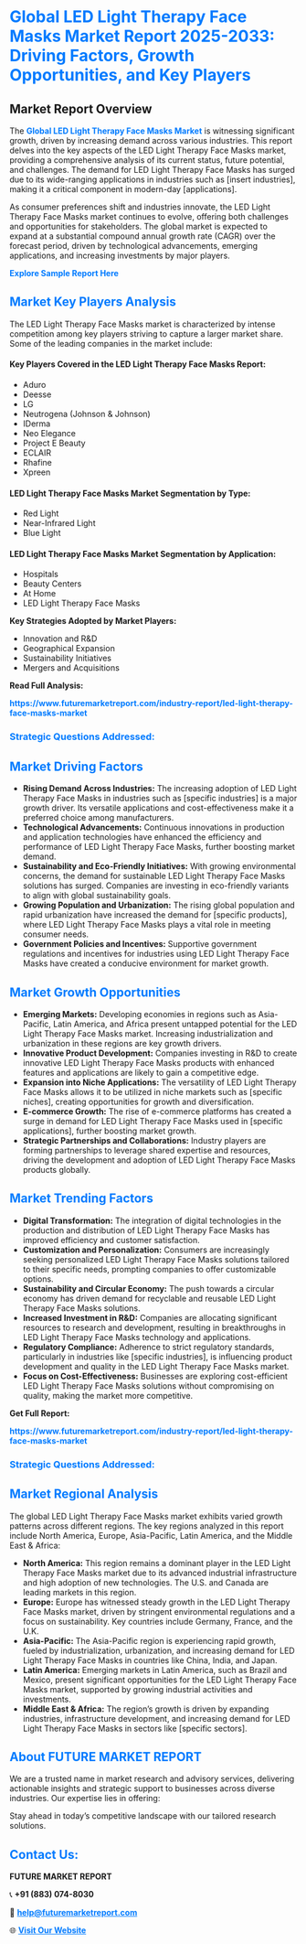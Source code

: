 <h1 style="color: #007BFF;">Global LED Light Therapy Face Masks Market Report 2025-2033: Driving Factors, Growth Opportunities, and Key Players</h1>

<section id="overview">
<h2>Market Report Overview</h2>
<p>The <a href="https://www.futuremarketreport.com/industry-report/led-light-therapy-face-masks-market" style="color: #007BFF; text-decoration: none;"><strong>Global LED Light Therapy Face Masks Market</strong></a> is witnessing significant growth, driven by increasing demand across various industries. This report delves into the key aspects of the LED Light Therapy Face Masks market, providing a comprehensive analysis of its current status, future potential, and challenges. The demand for LED Light Therapy Face Masks has surged due to its wide-ranging applications in industries such as [insert industries], making it a critical component in modern-day [applications].</p>
<p>As consumer preferences shift and industries innovate, the LED Light Therapy Face Masks market continues to evolve, offering both challenges and opportunities for stakeholders. The global market is expected to expand at a substantial compound annual growth rate (CAGR) over the forecast period, driven by technological advancements, emerging applications, and increasing investments by major players.</p>
</section>

<section id="overview">
<p><a href="https://www.futuremarketreport.com/request-sample/reportId=122188" style="color: #007BFF; text-decoration: none;"><strong>Explore Sample Report Here</strong></a></p>
</section>

<section id="key-players">
<h2 style="color: #007BFF;">Market Key Players Analysis</h2>
<p>The LED Light Therapy Face Masks market is characterized by intense competition among key players striving to capture a larger market share. Some of the leading companies in the market include:</p>
<h4>Key Players Covered in the LED Light Therapy Face Masks Report:</h4>
<ul><li>Aduro</li><li>Deesse</li><li>LG</li><li>Neutrogena (Johnson &amp; Johnson)</li><li>IDerma</li><li>Neo Elegance</li><li>Project E Beauty</li><li>ECLAIR</li><li>Rhafine</li><li>Xpreen</li></ul>
<h4>LED Light Therapy Face Masks Market Segmentation by Type:</h4>
<ul><li>Red Light</li><li>Near-Infrared Light</li><li>Blue Light</li></ul>

<h4>LED Light Therapy Face Masks Market Segmentation by Application:</h4>
<ul><li>Hospitals</li><li>Beauty Centers</li><li>At Home</li><li>LED Light Therapy Face Masks</li></ul>
<p><strong>Key Strategies Adopted by Market Players:</strong></p>
<ul>
<li>Innovation and R&D</li>
<li>Geographical Expansion</li>
<li>Sustainability Initiatives</li>
<li>Mergers and Acquisitions</li>
</ul>
</section>

<section>
<p><strong>Read Full Analysis: </strong></p><a href="https://www.futuremarketreport.com/industry-report/led-light-therapy-face-masks-market" style="color: #007BFF; text-decoration: none;"><strong>https://www.futuremarketreport.com/industry-report/led-light-therapy-face-masks-market</strong></a>
<h3 style="color: #007BFF;">Strategic Questions Addressed:</h3>
</section>

<section id="driving-factors">
<h2 style="color: #007BFF;">Market Driving Factors</h2>
<ul>
<li><strong>Rising Demand Across Industries:</strong> The increasing adoption of LED Light Therapy Face Masks in industries such as [specific industries] is a major growth driver. Its versatile applications and cost-effectiveness make it a preferred choice among manufacturers.</li>
<li><strong>Technological Advancements:</strong> Continuous innovations in production and application technologies have enhanced the efficiency and performance of LED Light Therapy Face Masks, further boosting market demand.</li>
<li><strong>Sustainability and Eco-Friendly Initiatives:</strong> With growing environmental concerns, the demand for sustainable LED Light Therapy Face Masks solutions has surged. Companies are investing in eco-friendly variants to align with global sustainability goals.</li>
<li><strong>Growing Population and Urbanization:</strong> The rising global population and rapid urbanization have increased the demand for [specific products], where LED Light Therapy Face Masks plays a vital role in meeting consumer needs.</li>
<li><strong>Government Policies and Incentives:</strong> Supportive government regulations and incentives for industries using LED Light Therapy Face Masks have created a conducive environment for market growth.</li>
</ul>
</section>

<section id="growth-opportunities">
<h2 style="color: #007BFF;">Market Growth Opportunities</h2>
<ul>
<li><strong>Emerging Markets:</strong> Developing economies in regions such as Asia-Pacific, Latin America, and Africa present untapped potential for the LED Light Therapy Face Masks market. Increasing industrialization and urbanization in these regions are key growth drivers.</li>
<li><strong>Innovative Product Development:</strong> Companies investing in R&D to create innovative LED Light Therapy Face Masks products with enhanced features and applications are likely to gain a competitive edge.</li>
<li><strong>Expansion into Niche Applications:</strong> The versatility of LED Light Therapy Face Masks allows it to be utilized in niche markets such as [specific niches], creating opportunities for growth and diversification.</li>
<li><strong>E-commerce Growth:</strong> The rise of e-commerce platforms has created a surge in demand for LED Light Therapy Face Masks used in [specific applications], further boosting market growth.</li>
<li><strong>Strategic Partnerships and Collaborations:</strong> Industry players are forming partnerships to leverage shared expertise and resources, driving the development and adoption of LED Light Therapy Face Masks products globally.</li>
</ul>
</section>

<section id="trending-factors">
<h2 style="color: #007BFF;">Market Trending Factors</h2>
<ul>
<li><strong>Digital Transformation:</strong> The integration of digital technologies in the production and distribution of LED Light Therapy Face Masks has improved efficiency and customer satisfaction.</li>
<li><strong>Customization and Personalization:</strong> Consumers are increasingly seeking personalized LED Light Therapy Face Masks solutions tailored to their specific needs, prompting companies to offer customizable options.</li>
<li><strong>Sustainability and Circular Economy:</strong> The push towards a circular economy has driven demand for recyclable and reusable LED Light Therapy Face Masks solutions.</li>
<li><strong>Increased Investment in R&D:</strong> Companies are allocating significant resources to research and development, resulting in breakthroughs in LED Light Therapy Face Masks technology and applications.</li>
<li><strong>Regulatory Compliance:</strong> Adherence to strict regulatory standards, particularly in industries like [specific industries], is influencing product development and quality in the LED Light Therapy Face Masks market.</li>
<li><strong>Focus on Cost-Effectiveness:</strong> Businesses are exploring cost-efficient LED Light Therapy Face Masks solutions without compromising on quality, making the market more competitive.</li>
</ul>
</section>

<section>
<p><strong>Get Full Report: </strong></p><a href="https://www.futuremarketreport.com/industry-report/led-light-therapy-face-masks-market" style="color: #007BFF; text-decoration: none;"><strong>https://www.futuremarketreport.com/industry-report/led-light-therapy-face-masks-market</strong></a>
<h3 style="color: #007BFF;">Strategic Questions Addressed:</h3>
</section>


<section id="regional-analysis">
<h2 style="color: #007BFF;">Market Regional Analysis</h2>
<p>The global LED Light Therapy Face Masks market exhibits varied growth patterns across different regions. The key regions analyzed in this report include North America, Europe, Asia-Pacific, Latin America, and the Middle East & Africa:</p>
<ul>
<li><strong>North America:</strong> This region remains a dominant player in the LED Light Therapy Face Masks market due to its advanced industrial infrastructure and high adoption of new technologies. The U.S. and Canada are leading markets in this region.</li>
<li><strong>Europe:</strong> Europe has witnessed steady growth in the LED Light Therapy Face Masks market, driven by stringent environmental regulations and a focus on sustainability. Key countries include Germany, France, and the U.K.</li>
<li><strong>Asia-Pacific:</strong> The Asia-Pacific region is experiencing rapid growth, fueled by industrialization, urbanization, and increasing demand for LED Light Therapy Face Masks in countries like China, India, and Japan.</li>
<li><strong>Latin America:</strong> Emerging markets in Latin America, such as Brazil and Mexico, present significant opportunities for the LED Light Therapy Face Masks market, supported by growing industrial activities and investments.</li>
<li><strong>Middle East & Africa:</strong> The region’s growth is driven by expanding industries, infrastructure development, and increasing demand for LED Light Therapy Face Masks in sectors like [specific sectors].</li>
</ul>
</section>

<footer>
<h2 style="color: #007BFF;">About FUTURE MARKET REPORT</h2>
<p>We are a trusted name in market research and advisory services, delivering actionable insights and strategic support to businesses across diverse industries. Our expertise lies in offering:</p>

<p>Stay ahead in today’s competitive landscape with our tailored research solutions.</p>

<h2 style="color: #007BFF;">Contact Us:</h2>
<p><strong>FUTURE MARKET REPORT</strong></p>
<p>📞 <strong>+91 (883) 074-8030</strong></p>
<p>📧 <strong><a href="mailto:help@futuremarketreport.com" style="color: #007BFF;">help@futuremarketreport.com</a></strong></p>
<p>🌐 <strong><a href="https://www.futuremarketreport.com/" style="color: #007BFF;">Visit Our Website</a></strong></p>
</footer>